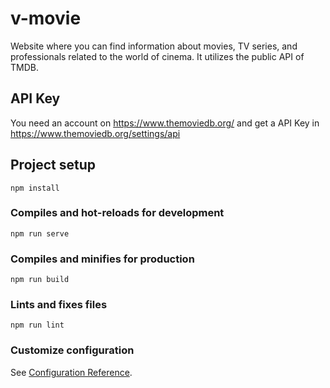 # v-movie

Website where you can find information about movies, TV series, and professionals related to the 
world of cinema. It utilizes the public API of TMDB. 

## API Key

You need an account on https://www.themoviedb.org/ and get a API Key in https://www.themoviedb.org/settings/api

## Project setup
```
npm install
```

### Compiles and hot-reloads for development
```
npm run serve
```

### Compiles and minifies for production
```
npm run build
```

### Lints and fixes files
```
npm run lint
```

### Customize configuration
See [Configuration Reference](https://cli.vuejs.org/config/).
